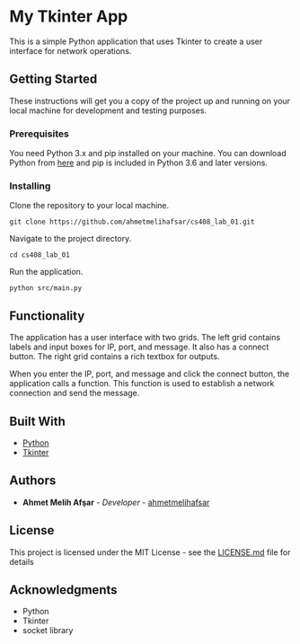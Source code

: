 # My Tkinter App

This is a simple Python application that uses Tkinter to create a user interface for network operations.

## Getting Started

These instructions will get you a copy of the project up and running on your local machine for development and testing purposes.

### Prerequisites

You need Python 3.x and pip installed on your machine. You can download Python from [here](https://www.python.org/downloads/) and pip is included in Python 3.6 and later versions.

### Installing

Clone the repository to your local machine.

```
git clone https://github.com/ahmetmelihafsar/cs408_lab_01.git
```

Navigate to the project directory.

```
cd cs408_lab_01
```

Run the application.

```
python src/main.py
```

## Functionality

The application has a user interface with two grids. The left grid contains labels and input boxes for IP, port, and message. It also has a connect button. The right grid contains a rich textbox for outputs.

When you enter the IP, port, and message and click the connect button, the application calls a function. This function is used to establish a network connection and send the message.

## Built With

* [Python](https://www.python.org/)
* [Tkinter](https://docs.python.org/3/library/tkinter.html)

## Authors

* **Ahmet Melih Afşar** - *Developer* - [ahmetmelihafsar](https://github.com/ahmetmelihafsar)

## License

This project is licensed under the MIT License - see the [LICENSE.md](LICENSE.md) file for details

## Acknowledgments

* Python
* Tkinter
* socket library